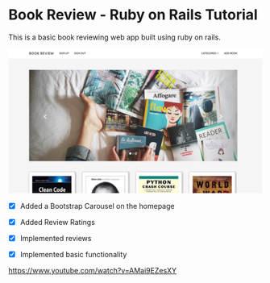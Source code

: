 # Book Review - Ruby on Rails Tutorial

This is a basic book reviewing web app built using ruby on rails.

![homepage](https://github.com/tdoan35/book-review/blob/master/showimgs/homepage.png)

- [x] Added a Bootstrap Carousel on the homepage

- [x] Added Review Ratings

- [x] Implemented reviews

- [x] Implemented basic functionality

https://www.youtube.com/watch?v=AMai9EZesXY
